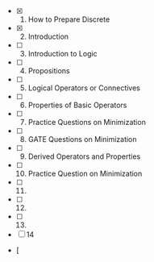 - [x] 1. How to Prepare Discrete
- [x] 2. Introduction
- [ ] 3. Introduction to Logic
- [ ] 4. Propositions
- [ ] 5. Logical Operators or Connectives
- [ ] 6. Properties of Basic Operators
- [ ] 7. Practice Questions on Minimization
- [ ] 8. GATE Questions on Minimization
- [ ] 9. Derived Operators and Properties
- [ ] 10. Practice Question on Minimization
- [ ] 11.
- [ ] 12.
- [ ] 13.
- [ ] 14
- [ 